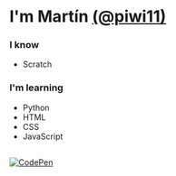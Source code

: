 # I'm Martín [(@piwi11)](http://github.com/piwi11)

### I know
- Scratch

### I'm learning
- Python 
- HTML
- CSS
- JavaScript

##
[![CodePen](https://img.shields.io/badge/CodePen-000000?style=for-the-badge&logo=CodePen&logoColor=white)](https://codepen.io/Mart-n-Zubillaga)
